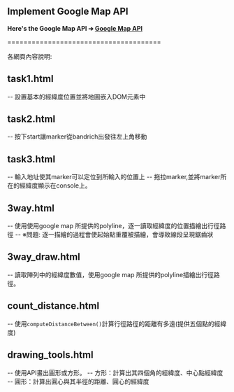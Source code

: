## Implement Google Map API

**Here's the Google Map API ➔ [Google Map API](https://developers.google.com/maps/web/)**

======================================

各網頁內容說明:

## task1.html
-- 設置基本的經緯度位置並將地圖嵌入DOM元素中

## task2.html
-- 按下start讓marker從bandrich出發往左上角移動

## task3.html
-- 輸入地址使其marker可以定位到所輸入的位置上
-- 拖拉marker,並將marker所在的經緯度顯示在console上。

## 3way.html
-- 使用使用google map 所提供的polyline，逐一讀取經緯度的位置描繪出行徑路徑
-- ※問題: 逐一描繪的過程會使起始點重覆被描繪，會導致線段呈現鋸齒狀

## 3way_draw.html
-- 讀取陣列中的經緯度數值，使用google map 所提供的polyline描繪出行徑路徑。

## count_distance.html
-- 使用`computeDistanceBetween()`計算行徑路徑的距離有多遠(提供五個點的經緯度)

## drawing_tools.html
-- 使用API畫出圓形或方形。
-- 方形：計算出其四個角的經緯度、中心點經緯度
-- 圓形：計算出圓心與其半徑的距離、圓心的經緯度